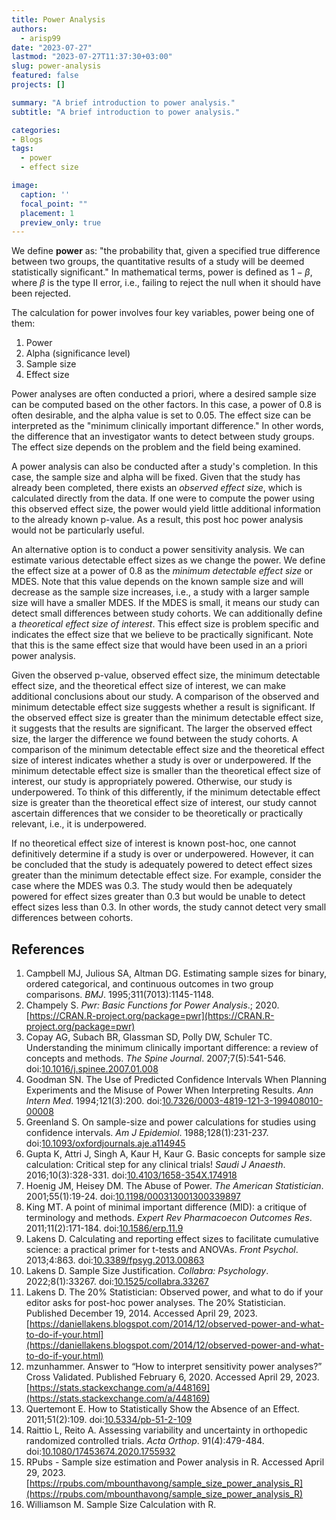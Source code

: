 ```yaml
---
title: Power Analysis
authors: 
  - arisp99
date: "2023-07-27"
lastmod: "2023-07-27T11:37:30+03:00"
slug: power-analysis
featured: false
projects: []

summary: "A brief introduction to power analysis."
subtitle: "A brief introduction to power analysis."

categories:
- Blogs
tags:
  - power
  - effect size

image:
  caption: ''
  focal_point: ""
  placement: 1
  preview_only: true
---
```


We define **power** as: "the probability that, given a specified true difference
between two groups, the quantitative results of a study will be deemed
statistically significant." In mathematical terms, power is defined as
$1-\beta$, where $\beta$ is the type II error, i.e., failing to reject the null
when it should have been rejected.

The calculation for power involves four key variables, power being one of them:
1. Power
2. Alpha (significance level)
3. Sample size
4. Effect size

Power analyses are often conducted a priori, where a desired sample size can be
computed based on the other factors. In this case, a power of 0.8 is often
desirable, and the alpha value is set to 0.05. The effect size can be
interpreted as the "minimum clinically important difference." In other words,
the difference that an investigator wants to detect between study groups. The
effect size depends on the problem and the field being examined.

A power analysis can also be conducted after a study's completion. In this case,
the sample size and alpha will be fixed. Given that the study has already been
completed, there exists an _observed effect size_, which is calculated directly
from the data. If one were to compute the power using this observed effect size,
the power would yield little additional information to the already known
p-value. As a result, this post hoc power analysis would not be particularly
useful.

An alternative option is to conduct a power sensitivity analysis. We can
estimate various detectable effect sizes as we change the power. We define the
effect size at a power of 0.8 as the _minimum detectable effect size_ or MDES.
Note that this value depends on the known sample size and will decrease as the
sample size increases, i.e., a study with a larger sample size will have a
smaller MDES. If the MDES is small, it means our study can detect small
differences between study cohorts. We can additionally define a *theoretical
effect size of interest*. This effect size is problem specific and indicates the
effect size that we believe to be practically significant. Note that this is the
same effect size that would have been used in an a priori power analysis.

Given the observed p-value, observed effect size, the minimum detectable effect
size, and the theoretical effect size of interest, we can make additional
conclusions about our study. A comparison of the observed and minimum detectable
effect size suggests whether a result is significant. If the observed effect
size is greater than the minimum detectable effect size, it suggests that the
results are significant. The larger the observed effect size, the larger the
difference we found between the study cohorts. A comparison of the minimum
detectable effect size and the theoretical effect size of interest indicates
whether a study is over or underpowered. If the minimum detectable effect size
is smaller than the theoretical effect size of interest, our study is
appropriately powered. Otherwise, our study is underpowered. To think of this
differently, if the minimum detectable effect size is greater than the
theoretical effect size of interest, our study cannot ascertain differences that
we consider to be theoretically or practically relevant, i.e., it is
underpowered.

If no theoretical effect size of interest is known post-hoc, one cannot
definitively determine if a study is over or underpowered. However, it can be
concluded that the study is adequately powered to detect effect sizes greater
than the minimum detectable effect size. For example, consider the case where
the MDES was 0.3. The study would then be adequately powered for effect sizes
greater than 0.3 but would be unable to detect effect sizes less than 0.3. In
other words, the study cannot detect very small differences between cohorts.


## References
1. Campbell MJ, Julious SA, Altman DG. Estimating sample sizes for binary,
ordered categorical, and continuous outcomes in two group comparisons. _BMJ_.
1995;311(7013):1145-1148.
2. Champely S. _Pwr: Basic Functions for Power Analysis_.; 2020.
[https://CRAN.R-project.org/package=pwr](https://CRAN.R-project.org/package=pwr)
3. Copay AG, Subach BR, Glassman SD, Polly DW, Schuler TC. Understanding the
minimum clinically important difference: a review of concepts and methods. _The
Spine Journal_. 2007;7(5):541-546.
doi:[10.1016/j.spinee.2007.01.008](https://doi.org/10.1016/j.spinee.2007.01.008)
4. Goodman SN. The Use of Predicted Confidence Intervals When Planning
Experiments and the Misuse of Power When Interpreting Results. _Ann Intern Med_.
1994;121(3):200.
doi:[10.7326/0003-4819-121-3-199408010-00008](https://doi.org/10.7326/0003-4819-121-3-199408010-00008)
5. Greenland S. On sample-size and power calculations for studies using
confidence intervals. _Am J Epidemiol_. 1988;128(1):231-237.
doi:[10.1093/oxfordjournals.aje.a114945](https://doi.org/10.1093/oxfordjournals.aje.a114945)
6. Gupta K, Attri J, Singh A, Kaur H, Kaur G. Basic concepts for sample size
calculation: Critical step for any clinical trials! _Saudi J Anaesth_.
2016;10(3):328-331.
doi:[10.4103/1658-354X.174918](https://doi.org/10.4103/1658-354X.174918)
7. Hoenig JM, Heisey DM. The Abuse of Power. _The American Statistician_.
2001;55(1):19-24.
doi:[10.1198/000313001300339897](https://doi.org/10.1198/000313001300339897)
8. King MT. A point of minimal important difference (MID): a critique of
terminology and methods. _Expert Rev Pharmacoecon Outcomes Res_.
2011;11(2):171-184. doi:[10.1586/erp.11.9](https://doi.org/10.1586/erp.11.9)
9. Lakens D. Calculating and reporting effect sizes to facilitate cumulative
science: a practical primer for t-tests and ANOVAs. _Front Psychol_. 2013;4:863.
doi:[10.3389/fpsyg.2013.00863](https://doi.org/10.3389/fpsyg.2013.00863)
10. Lakens D. Sample Size Justification. _Collabra: Psychology_.
2022;8(1):33267.
doi:[10.1525/collabra.33267](https://doi.org/10.1525/collabra.33267)
11. Lakens D. The 20% Statistician: Observed power, and what to do if your
editor asks for post-hoc power analyses. The 20% Statistician. Published
December 19, 2014. Accessed April 29, 2023.
[https://daniellakens.blogspot.com/2014/12/observed-power-and-what-to-do-if-your.html](https://daniellakens.blogspot.com/2014/12/observed-power-and-what-to-do-if-your.html)
12. mzunhammer. Answer to “How to interpret sensitivity power analyses?” Cross
Validated. Published February 6, 2020. Accessed April 29, 2023.
[https://stats.stackexchange.com/a/448169](https://stats.stackexchange.com/a/448169)
13. Quertemont E. How to Statistically Show the Absence of an Effect.
2011;51(2):109. doi:[10.5334/pb-51-2-109](https://doi.org/10.5334/pb-51-2-109)
14. Raittio L, Reito A. Assessing variability and uncertainty in orthopedic
randomized controlled trials. _Acta Orthop_. 91(4):479-484.
doi:[10.1080/17453674.2020.1755932](https://doi.org/10.1080/17453674.2020.1755932)
15. RPubs - Sample size estimation and Power analysis in R. Accessed April 29, 2023. [https://rpubs.com/mbounthavong/sample_size_power_analysis_R](https://rpubs.com/mbounthavong/sample_size_power_analysis_R)
16. Williamson M. Sample Size Calculation with R.
